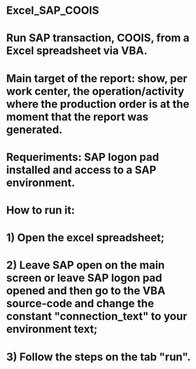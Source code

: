 # Excel_SAP_COOIS
# Run SAP transaction, COOIS, from a Excel spreadsheet via VBA.
# Main target of the report: show, per work center, the operation/activity where the production order is at the moment that the report was generated.
# Requeriments: SAP logon pad installed and access to a SAP environment.
# How to run it:
# 1) Open the excel spreadsheet;
# 2) Leave SAP open on the main screen or leave SAP logon pad opened and then go to the VBA source-code and change the constant "connection_text" to your environment text;
#  3) Follow the steps on the tab "run".
